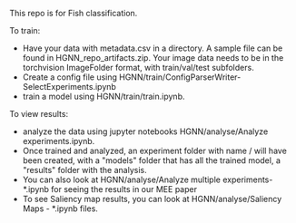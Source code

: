 This repo is for Fish classification.

To train:
- Have your data with metadata.csv in a directory. A sample file can be found in HGNN_repo_artifacts.zip. Your image data needs to be in the torchvision ImageFolder format, with train/val/test subfolders.
- Create a config file using HGNN/train/ConfigParserWriter-SelectExperiments.ipynb
- train a model using HGNN/train/train.ipynb.

  
To view results:
- analyze the data using jupyter notebooks HGNN/analyse/Analyze experiments.ipynb.
- Once trained and analyzed, an experiment folder with name <experiments>/<name> will have been created, with a "models" folder that has all the trained model, a "results" folder with the analysis.
- You can also look at HGNN/analyse/Analyze multiple experiments-*.ipynb for seeing the results in our MEE paper
- To see Saliency map results, you can look at HGNN/analyse/Saliency Maps - *.ipynb files. 
